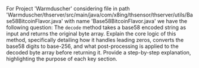 For Project 'Warmduscher' considering file in path 'Warmduscher/thserver/src/main/java/com/x8ing/thsensor/thserver/utils/Base58BitcoinFlavor.java' with name 'Base58BitcoinFlavor.java' we have the following question: 
The `decode` method takes a base58 encoded string as input and returns the original byte array. Explain the core logic of this method, specifically detailing how it handles leading zeros, converts the base58 digits to base-256, and what post-processing is applied to the decoded byte array before returning it. Provide a step-by-step explanation, highlighting the purpose of each key section.